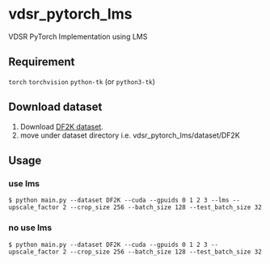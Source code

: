 # vdsr_pytorch_lms
VDSR PyTorch Implementation using LMS

## Requirement
`torch`
`torchvision`
`python-tk` (or `python3-tk`)

## Download dataset
1. Download [DF2K dataset](https://drive.google.com/file/d/1P9pcaGjvq3xiF22GXIq7ciZta3rjZxaY/view?usp=sharing).
2. move under dataset directory i.e. vdsr_pytorch_lms/dataset/DF2K

## Usage
### use lms
```
$ python main.py --dataset DF2K --cuda --gpuids 0 1 2 3 --lms --upscale_factor 2 --crop_size 256 --batch_size 128 --test_batch_size 32
```

### no use lms
```
$ python main.py --dataset DF2K --cuda --gpuids 0 1 2 3 --upscale_factor 2 --crop_size 256 --batch_size 128 --test_batch_size 32
```
